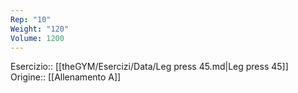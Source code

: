 ```yaml
---
Rep: "10"
Weight: "120"
Volume: 1200
---
```

Esercizio:: [[theGYM/Esercizi/Data/Leg press 45.md|Leg press 45]]
Origine:: [[Allenamento A]]